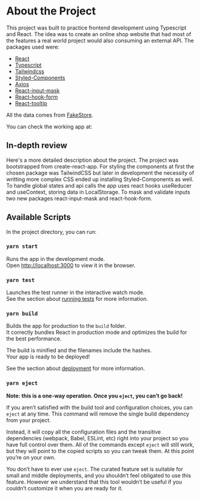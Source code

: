 # About the Project

This project was built to practice frontend development using Typescript and React. The idea was to create an online shop website that had most of the features a real world project would also consuming an external API. The packages used were:

- [React](https://reactjs.org/)
- [Typescript](https://www.npmjs.com/package/typescript)
- [Tailwindcss](http://tailwindcss.com/)
- [Styled-Components](https://www.npmjs.com/package/styled-components)
- [Axios](https://www.npmjs.com/package/axios)
- [React-input-mask](https://www.npmjs.com/package/react-input-mask)
- [React-hook-form](https://www.npmjs.com/package/react-hook-form)
- [React-tooltip](https://www.npmjs.com/package/react-tooltip)

All the data comes from [FakeStore](https://fakestoreapi.com/).

You can check the working app at:

## In-depth review

Here's a more detailed description about the project.
The project was bootstrapped from create-react-app. For styling the components at first the chosen package was TailwindCSS but later in development the necessity of writting more complex CSS ended up installing Styled-Components as well. To handle global states and api calls the app uses react hooks useReducer and useContext, storing data in LocalStorage. To mask and validate inputs two new packages react-input-mask and react-hook-form.

## Available Scripts

In the project directory, you can run:

### `yarn start`

Runs the app in the development mode.\
Open [http://localhost:3000](http://localhost:3000) to view it in the browser.

### `yarn test`

Launches the test runner in the interactive watch mode.\
See the section about [running tests](https://facebook.github.io/create-react-app/docs/running-tests) for more information.

### `yarn build`

Builds the app for production to the `build` folder.\
It correctly bundles React in production mode and optimizes the build for the best performance.

The build is minified and the filenames include the hashes.\
Your app is ready to be deployed!

See the section about [deployment](https://facebook.github.io/create-react-app/docs/deployment) for more information.

### `yarn eject`

**Note: this is a one-way operation. Once you `eject`, you can’t go back!**

If you aren’t satisfied with the build tool and configuration choices, you can `eject` at any time. This command will remove the single build dependency from your project.

Instead, it will copy all the configuration files and the transitive dependencies (webpack, Babel, ESLint, etc) right into your project so you have full control over them. All of the commands except `eject` will still work, but they will point to the copied scripts so you can tweak them. At this point you’re on your own.

You don’t have to ever use `eject`. The curated feature set is suitable for small and middle deployments, and you shouldn’t feel obligated to use this feature. However we understand that this tool wouldn’t be useful if you couldn’t customize it when you are ready for it.
